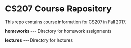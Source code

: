 # CS207 Course Repository

This repo contains course information for CS207 in 
Fall 2017.

**homeworks** --- Directory for homework assignments

**lectures** --- Directory for lectures

